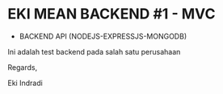 # EKI MEAN BACKEND #1 - MVC


- BACKEND API (NODEJS-EXPRESSJS-MONGODB)


Ini adalah test backend pada salah satu perusahaan

Regards,

Eki Indradi